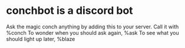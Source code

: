 # conchbot is a discord bot
Ask the magic conch anything by adding this to your server.
Call it with %conch
To wonder when you should ask again, %ask
To see what you should light up later, %blaze
